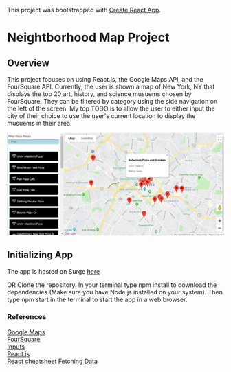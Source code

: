 This project was bootstrapped with [Create React App](https://github.com/facebook/create-react-app).

# Neightborhood Map Project

## Overview

This project focuses on using React.js, the Google Maps API, and the FourSquare API. Currently, the user is shown a map of New York, NY that displays the top 20 art, history, and science musuems chosen by FourSquare. They can be filtered by category using the side navigation on the left of the screen. My top TODO is to allow the user to either input the city of their choice to use the user's current location to display the musuems in their area.

![Homepage snapshot](/neighborhood_map.PNG)

## Initializing App
The app is hosted on Surge [here](https://tricky-substance.surge.sh)

OR
Clone the repository.
In your terminal type npm install to download the dependencies.(Make sure you have Node.js installed on your system).
Then type npm start in the terminal to start the app in a web browser.

### References
[Google Maps](https://github.com/tomchentw/react-google-maps)\
[FourSquare](https://developer.foursquare.com/docs/api/venues/search)\
[Inputs](https://reactjs.org/docs/forms.html)\
[React.js](https://reactjs.org/)\
[React cheatsheet](https://devhints.io/react)
[Fetching Data](https://www.robinwieruch.de/react-fetching-data/)
